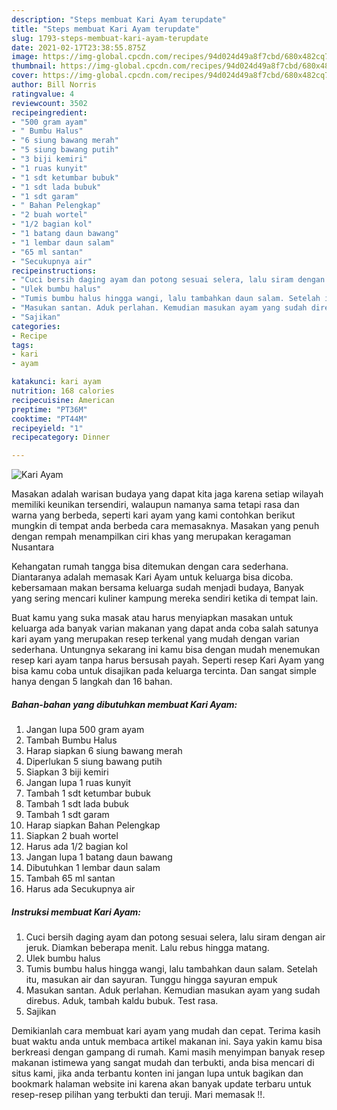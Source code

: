 ```yaml
---
description: "Steps membuat Kari Ayam terupdate"
title: "Steps membuat Kari Ayam terupdate"
slug: 1793-steps-membuat-kari-ayam-terupdate
date: 2021-02-17T23:38:55.875Z
image: https://img-global.cpcdn.com/recipes/94d024d49a8f7cbd/680x482cq70/kari-ayam-foto-resep-utama.jpg
thumbnail: https://img-global.cpcdn.com/recipes/94d024d49a8f7cbd/680x482cq70/kari-ayam-foto-resep-utama.jpg
cover: https://img-global.cpcdn.com/recipes/94d024d49a8f7cbd/680x482cq70/kari-ayam-foto-resep-utama.jpg
author: Bill Norris
ratingvalue: 4
reviewcount: 3502
recipeingredient:
- "500 gram ayam"
- " Bumbu Halus"
- "6 siung bawang merah"
- "5 siung bawang putih"
- "3 biji kemiri"
- "1 ruas kunyit"
- "1 sdt ketumbar bubuk"
- "1 sdt lada bubuk"
- "1 sdt garam"
- " Bahan Pelengkap"
- "2 buah wortel"
- "1/2 bagian kol"
- "1 batang daun bawang"
- "1 lembar daun salam"
- "65 ml santan"
- "Secukupnya air"
recipeinstructions:
- "Cuci bersih daging ayam dan potong sesuai selera, lalu siram dengan air jeruk. Diamkan beberapa menit. Lalu rebus hingga matang."
- "Ulek bumbu halus"
- "Tumis bumbu halus hingga wangi, lalu tambahkan daun salam. Setelah itu, masukan air dan sayuran. Tunggu hingga sayuran empuk"
- "Masukan santan. Aduk perlahan. Kemudian masukan ayam yang sudah direbus. Aduk, tambah kaldu bubuk. Test rasa."
- "Sajikan"
categories:
- Recipe
tags:
- kari
- ayam

katakunci: kari ayam 
nutrition: 168 calories
recipecuisine: American
preptime: "PT36M"
cooktime: "PT44M"
recipeyield: "1"
recipecategory: Dinner

---
```



![Kari Ayam](https://img-global.cpcdn.com/recipes/94d024d49a8f7cbd/680x482cq70/kari-ayam-foto-resep-utama.jpg)

Masakan adalah warisan budaya yang dapat kita jaga karena setiap wilayah memiliki keunikan tersendiri, walaupun namanya sama tetapi rasa dan warna yang berbeda, seperti kari ayam yang kami contohkan berikut mungkin di tempat anda berbeda cara memasaknya. Masakan yang penuh dengan rempah menampilkan ciri khas yang merupakan keragaman Nusantara

Kehangatan rumah tangga bisa ditemukan dengan cara sederhana. Diantaranya adalah memasak Kari Ayam untuk keluarga bisa dicoba. kebersamaan makan bersama keluarga sudah menjadi budaya, Banyak yang sering mencari kuliner kampung mereka sendiri ketika di tempat lain.



Buat kamu yang suka masak atau harus menyiapkan masakan untuk keluarga ada banyak varian makanan yang dapat anda coba salah satunya kari ayam yang merupakan resep terkenal yang mudah dengan varian sederhana. Untungnya sekarang ini kamu bisa dengan mudah menemukan resep kari ayam tanpa harus bersusah payah.
Seperti resep Kari Ayam yang bisa kamu coba untuk disajikan pada keluarga tercinta. Dan sangat simple hanya dengan 5 langkah dan 16 bahan.


<!--inarticleads1-->

##### Bahan-bahan yang dibutuhkan membuat Kari Ayam:

1. Jangan lupa 500 gram ayam
1. Tambah  Bumbu Halus
1. Harap siapkan 6 siung bawang merah
1. Diperlukan 5 siung bawang putih
1. Siapkan 3 biji kemiri
1. Jangan lupa 1 ruas kunyit
1. Tambah 1 sdt ketumbar bubuk
1. Tambah 1 sdt lada bubuk
1. Tambah 1 sdt garam
1. Harap siapkan  Bahan Pelengkap
1. Siapkan 2 buah wortel
1. Harus ada 1/2 bagian kol
1. Jangan lupa 1 batang daun bawang
1. Dibutuhkan 1 lembar daun salam
1. Tambah 65 ml santan
1. Harus ada Secukupnya air




<!--inarticleads2-->

##### Instruksi membuat  Kari Ayam:

1. Cuci bersih daging ayam dan potong sesuai selera, lalu siram dengan air jeruk. Diamkan beberapa menit. Lalu rebus hingga matang.
1. Ulek bumbu halus
1. Tumis bumbu halus hingga wangi, lalu tambahkan daun salam. Setelah itu, masukan air dan sayuran. Tunggu hingga sayuran empuk
1. Masukan santan. Aduk perlahan. Kemudian masukan ayam yang sudah direbus. Aduk, tambah kaldu bubuk. Test rasa.
1. Sajikan




Demikianlah cara membuat kari ayam yang mudah dan cepat. Terima kasih buat waktu anda untuk membaca artikel makanan ini. Saya yakin kamu bisa berkreasi dengan gampang di rumah. Kami masih menyimpan banyak resep makanan istimewa yang sangat mudah dan terbukti, anda bisa mencari di situs kami, jika anda terbantu konten ini jangan lupa untuk bagikan dan bookmark halaman website ini karena akan banyak update terbaru untuk resep-resep pilihan yang terbukti dan teruji. Mari memasak !!. 
